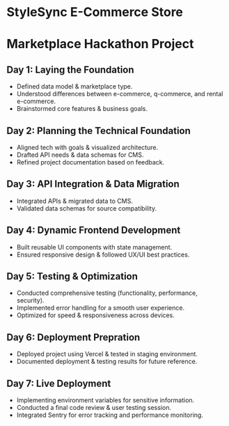 # StyleSync E-Commerce Store
# Marketplace Hackathon Project

## Day 1: Laying the Foundation
- Defined data model & marketplace type.
- Understood differences between e-commerce, q-commerce, and rental e-commerce.
- Brainstormed core features & business goals.
  
## Day 2: Planning the Technical Foundation
- Aligned tech with goals & visualized architecture.
- Drafted API needs & data schemas for CMS.
- Refined project documentation based on feedback.

## Day 3: API Integration & Data Migration
- Integrated APIs & migrated data to CMS.
- Validated data schemas for source compatibility.

## Day 4: Dynamic Frontend Development
- Built reusable UI components with state management.
- Ensured responsive design & followed UX/UI best practices.

## Day 5: Testing & Optimization
- Conducted comprehensive testing (functionality, performance, security).
- Implemented error handling for a smooth user experience.
- Optimized for speed & responsiveness across devices.

## Day 6: Deployment Prepration
- Deployed project using Vercel & tested in staging environment.
- Documented deployment & testing results for future reference.

## Day 7: Live Deployment
- Implementing environment variables for sensitive information.
- Conducted a final code review & user testing session.
- Integrated Sentry for error tracking and performance monitoring.
